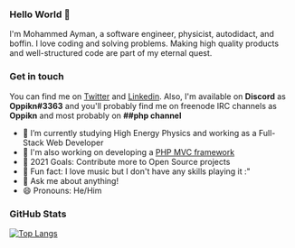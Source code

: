 ### Hello World 👋
I'm Mohammed Ayman, a software engineer, physicist, autodidact, and boffin. I love coding and solving problems. Making high quality products and well-structured code are part of my eternal quest.

### Get in touch
You can find me on [Twitter][twitter] and [Linkedin][linkedin]. Also, I'm available on **Discord** as **Oppikn#3363** and you'll probably find me on freenode IRC channels as **Oppikn** and most probably on **##php channel**

- 🔭 I’m currently studying High Energy Physics and working as a Full-Stack Web Developer
- 📄 I'm also working on developing a [PHP MVC framework][mvc]
- 🎯 2021 Goals: Contribute more to Open Source projects
- 🎵 Fun fact: I love music but I don't have any skills playing it :"
- 💬 Ask me about anything!
- 😄 Pronouns: He/Him

### GitHub Stats

[![Top Langs](https://github-readme-stats.vercel.app/api/top-langs/?username=muhammed-ayman&layout=compact)](https://github.com/muhammed-ayman)

[twitter]: https://twitter.com/AmbrusGrig
[linkedin]: https://www.linkedin.com/in/muhammedayman/
[mvc]: https://github.com/muhammed-ayman/Advanced-PHP-MVC-Framework
